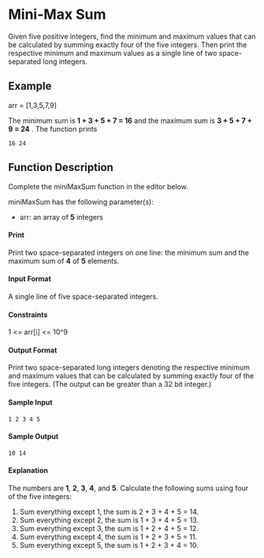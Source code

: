 # Mini-Max Sum

Given five positive integers, find the minimum and maximum values that can be calculated by summing exactly four of the five integers. Then print the respective minimum and maximum values as a single line of two space-separated long integers.

## Example

arr = [1,3,5,7,9]

The minimum sum is **1 + 3 + 5 + 7 = 16** and the maximum sum is **3 + 5 + 7 + 9 = 24** . The function prints

```
16 24
```
## Function Description

Complete the miniMaxSum function in the editor below.

miniMaxSum has the following parameter(s):

- arr: an array of **5** integers

#### Print

Print two space-separated integers on one line: the minimum sum and the maximum sum of **4** of **5** elements.

#### Input Format

A single line of five space-separated integers.

#### Constraints

1 <= arr[i] <= 10^9


#### Output Format

Print two space-separated long integers denoting the respective minimum and maximum values that can be calculated by summing exactly four of the five integers. (The output can be greater than a 32 bit integer.)

#### Sample Input

```
1 2 3 4 5
```

#### Sample Output

```
10 14
```

#### Explanation

The numbers are **1**, **2**, **3**, **4**, and **5**. Calculate the following sums using four of the five integers:

1. Sum everything except 1, the sum is 2 + 3 + 4 + 5 = 14.
2. Sum everything except 2, the sum is 1 + 3 + 4 + 5 = 13.
3. Sum everything except 3, the sum is 1 + 2 + 4 + 5 = 12.
4. Sum everything except 4, the sum is 1 + 2 + 3 + 5 = 11.
5. Sum everything except 5, the sum is 1 + 2 + 3 + 4 = 10.





